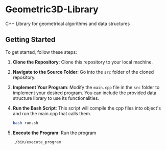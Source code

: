 # Geometric3D-Library
C++ Library for geometrical algorithms and data structures

## Getting Started

To get started, follow these steps:

1. **Clone the Repository**: Clone this repository to your local machine.

2. **Navigate to the Source Folder**: Go into the `src` folder of the cloned repository.

3. **Implement Your Program**: Modify the `main.cpp` file in the `src` folder to implement your desired program. You can include the provided data structure library to use its functionalities.

4. **Run the Bash Script**: This script will compile the cpp files into object's and run the main.cpp that calls them.

    ```bash
    bash run.sh
    ```

5. **Execute the Program**: Run the program
    ```bash
    ./bin/execute_program 
    ```
